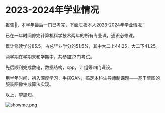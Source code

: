 # 2023-2024年学业情况

报告🫡，本学年最后一门已考完，下面汇报本人2023-2024年学业情况：

已在一年时间修完计算机科学技术两年的所有专业课，通识必修课。

累计修读学分85.5，占总毕业学分的51.5%，其中大二上44.25，大二下41.25。

两学期在学期末和学期中，共参加23门考试。

先后顺利完成数电，数据结构，cpp，计组等四门课设。

用半年时间，初入深度学习，手搭GAN，搞定本科生导师制课题——基于草图的服装图像生成算法实现。

以上，望周知。

![showme.png](2023-2024.assets\showme.png)
